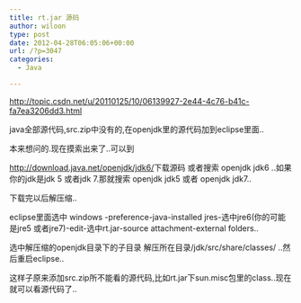 ```yaml
---
title: rt.jar 源码
author: wiloon
type: post
date: 2012-04-28T06:05:06+00:00
url: /?p=3047
categories:
  - Java

---
```

<http://topic.csdn.net/u/20110125/10/06139927-2e44-4c76-b41c-fa7ea3206dd3.html>

java全部源代码,src.zip中没有的,在openjdk里的源代码加到eclipse里面..
  
本来想问的.现在摸索出来了..可以到
  
<http://download.java.net/openjdk/jdk6/>下载源码 或者搜索 openjdk jdk6 ..如果你的jdk是jdk 5 或者jdk 7.那就搜索 openjdk jdk5 或者 openjdk jdk7..
  
下载完以后解压缩..

eclipse里面选中 windows -preference-java-installed jres-选中jre6(你的可能是jre5 或者jre7)-edit-选中rt.jar-source attachment-external folders..
  
选中解压缩的openjdk目录下的子目录 解压所在目录/jdk/src/share/classes/ ..然后重启eclipse..
  
这样子原来添加src.zip所不能看的源代码,比如rt.jar下sun.misc包里的class..现在就可以看源代码了..